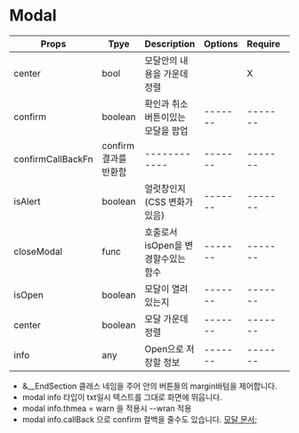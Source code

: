 # Modal

| Props             | Tpye                  | Description                         | Options | Require | Default |
| ----------------- | --------------------- | ----------------------------------- | ------- | ------- | ------- |
| center            | bool                  | 모달안의 내용을 가운데정렬          |         | X       |         |
| confirm           | boolean               | 확인과 취소 버튼이있는 모달을 팝업  | ------- | ------- | ------- |
| confirmCallBackFn | confirm 결과를 반환함 | ------------                        | ------- | ------- | ------- |
| isAlert           | boolean               | 얼럿창인지 (CSS 변화가 있음)        | ------- | ------- | ------- |
| closeModal        | func                  | 호출로서 isOpen을 변경할수있는 함수 | ------- | ------- | ------- |
| isOpen            | boolean               | 모달이 열려있는지                   | ------- | ------- | ------- |
| center            | boolean               | 모달 가운데정렬                     | ------- | ------- | ------- |
| info              | any                   | Open으로 저장할 정보                | ------- | ------- | ------- |

- &\_\_EndSection 클래스 네임을 주어 안의 버튼들의 margin바텀을 제어합니다.
- modal info 타입이 txt일시 텍스트를 그대로 화면에 뛰웁니다.
- modal info.thmea = warn 을 적용시 --wran 적용
- modal info.callBack 으로 confirm 컬백을 줄수도 있습니다.
  [모달 문서](https://github.com/reactjs/react-modal#installation);
